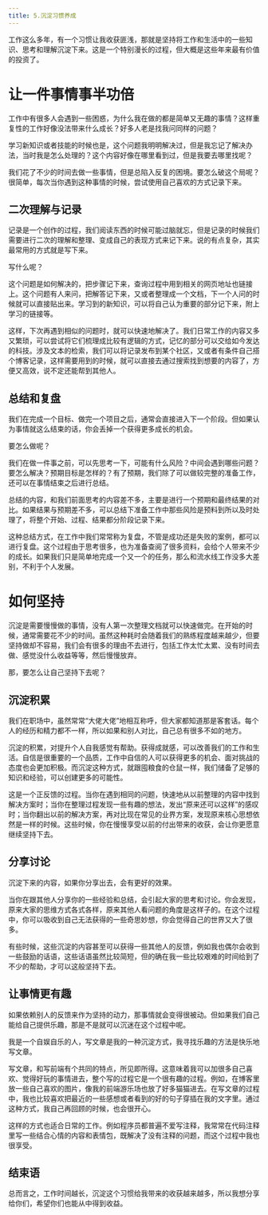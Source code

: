 ```yaml
---
title: 5.沉淀习惯养成
---
```


工作这么多年，有一个习惯让我收获匪浅，那就是坚持将工作和生活中的一些知识、思考和理解沉淀下来。这是一个特别漫长的过程，但大概是这些年来最有价值的投资了。

<!--more-->

# 让一件事情事半功倍
工作中有很多人会遇到一些困惑，为什么我在做的都是简单又无趣的事情？这样重复性的工作好像没法带来什么成长？好多人老是找我问同样的问题？

学习新知识或者技能的时候也是，这个问题我明明解决过，但是我忘记了解决办法，当时我是怎么处理的？这个内容好像在哪里看到过，但是我要去哪里找呢？

我们花了不少的时间去做一些事情，但是总陷入反复的困境。要怎么破这个局呢？很简单，每次当你遇到这种事情的时候，尝试使用自己喜欢的方式记录下来。

## 二次理解与记录
记录是一个创作的过程，我们阅读东西的时候可能过脑就忘，但是记录的时候我们需要进行二次的理解和整理、变成自己的表现方式来记下来。说的有点复杂，其实最常用的方式就是写下来。

写什么呢？

这个问题是如何解决的，把步骤记下来，查询过程中用到相关的网页地址也链接上。这个问题有人来问，把解答记下来，又或者整理成一个文档，下一个人问的时候就可以直接贴出来。学习到的新知识，可以将自己认为重要的部分记下来，附上学习的链接等。

这样，下次再遇到相似的问题时，就可以快速地解决了。我们日常工作的内容又多又繁琐，可以尝试将它们梳理成比较有逻辑的方式，记忆的部分可以交给如今发达的科技。涉及文本的检索，我们可以将记录发布到某个社区，又或者有条件自己搭个博客记录，这样需要用到的时候，就可以直接去通过搜索找到想要的内容了，方便又高效，说不定还能帮到其他人。

## 总结和复盘
我们在完成一个目标、做完一个项目之后，通常会直接进入下一个阶段。但如果认为事情就这么结束的话，你会丢掉一个获得更多成长的机会。

要怎么做呢？

我们在做一件事之前，可以先思考一下，可能有什么风险？中间会遇到哪些问题？要怎么解决？预期目标是怎样的？有了预期，我们除了可以做较完整的准备工作，还可以在事情结束之后进行总结。

总结的内容，和我们前面思考的内容差不多，主要是进行一个预期和最终结果的对比。如果结果与预期差不多，可以总结下准备工作中那些风险是预料到所以及时处理了，将整个开始、过程、结果都分阶段记录下来。

这种总结方式，在工作中我们常常称为复盘，不管是成功还是失败的案例，都可以进行复盘。这个过程由于思考很多，也为准备查阅了很多资料，会给个人带来不少的成长。如果我们只是简单地完成一个又一个的任务，那么和流水线工作没多大差别，不利于个人发展。

# 如何坚持
沉淀是需要慢慢做的事情，没有人第一次整理文档就可以快速做完。在开始的时候，通常需要花不少的时间。虽然这种耗时会随着我们的熟练程度越来越少，但要坚持做却不容易，我们会有很多的理由不去进行，包括工作太忙太累、没有时间去做、感觉没什么收益等等，然后慢慢放弃。

那，要怎么让自己坚持下去呢？

## 沉淀积累
我们在职场中，虽然常常“大佬大佬”地相互称呼，但大家都知道那是客套话。每个人的经历和精力都不一样，所以如果和别人对比，自己总有很多不如的地方。

沉淀的积累，对提升个人自我感觉有帮助。获得成就感，可以改善我们的工作和生活。自信是很重要的一个品质，工作中自信的人可以获得更多的机会、面对挑战的态度也会更加积极。而沉淀这种方式，就跟囤粮食的仓鼠一样，我们储备了足够的知识和经验，可以创建更多的可能性。

这是一个正反馈的过程。当你在遇到相同的问题，快速地从以前整理的内容中找到解决方案时；当你在整理过程发现一些有趣的想法，发出“原来还可以这样”的感叹时；当你翻出以前的解决方案，再对比现在常见的业界方案，发现原来核心思想依然是一样的时候。这些时候，你在慢慢享受以前的付出带来的收获，会让你更愿意继续坚持下去。

## 分享讨论
沉淀下来的内容，如果你分享出去，会有更好的效果。

当你在跟其他人分享你的一些经验和总结，会引起大家的思考和讨论。你会发现，原来大家的思维方式各式各样，原来其他人看问题的角度是这样子的。在这个过程中，你可以吸收到自己无法获得的一些奇思妙想，你会觉得自己的世界又大了很多。

有些时候，这些沉淀的内容甚至可以获得一些其他人的反馈，例如我也偶尔会收到一些鼓励的话语，这些话语虽然比较简短，但的确在我一些比较艰难的时间给到了不少的帮助，才可以这般坚持下去。

## 让事情更有趣
如果依赖别人的反馈来作为坚持的动力，那事情就会变得很被动。但如果我们自己能给自己提供乐趣，那是不是就可以沉迷在这个过程中呢。

我是一个自娱自乐的人，写文章是我的一种沉淀方式，我寻找乐趣的方法是快乐地写文章。

写文章，和写前端有个共同的特点，所见即所得。这意味着我可以加很多自己喜欢、觉得好玩的事情进去，整个写的过程它是一个很有趣的过程。例如，在博客里放一些自己喜欢的图片，像我的前端游乐场也放了好多猫猫进去。在写文章的过程中，我也比较喜欢把最近的一些感想或者看到的好的句子穿插在我的文字里。通过这种方式，我自己再回顾的时候，也会很开心。

这样的方式也适合日常的工作。例如程序员都普遍不爱写注释，我常常在代码注释里写一些结合心情的内容和表情包，既解决了没有注释的问题，而这个过程中我也很享受。

## 结束语
总而言之，工作时间越长，沉淀这个习惯给我带来的收获越来越多，所以我想分享给你们，希望你们也能从中得到收益。